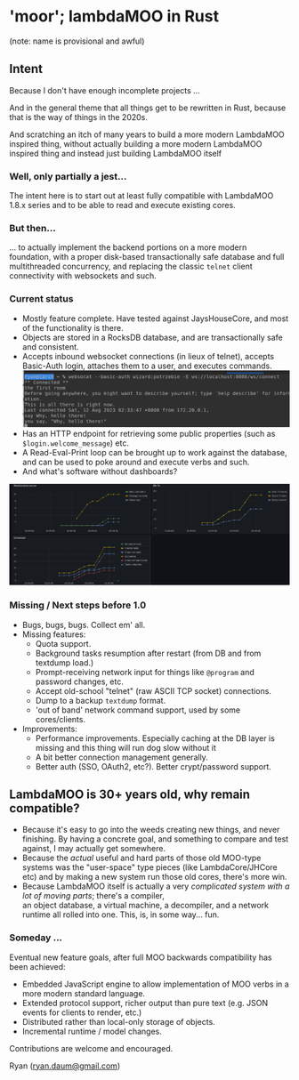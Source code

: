 # 'moor'; lambdaMOO in Rust

(note: name is provisional and awful)

## Intent
Because I don't have enough incomplete projects ...

And in the general theme that all things get to be rewritten in Rust, because that is the way of things in the 2020s.

And scratching an itch of many years to build a more modern LambdaMOO inspired thing, without actually building a more
modern LambdaMOO inspired thing and instead just building LambdaMOO itself

### Well, only partially a jest...

The intent here is to start out at least fully compatible with LambdaMOO 1.8.x series and to be able to read and
execute existing cores. 

### But then...

... to actually implement the backend portions on a more modern foundation, with a proper disk-based 
transactionally safe database and full multithreaded concurrency, and replacing the classic `telnet` 
client connectivity with websockets and such.

### Current status

   * Mostly feature complete. Have tested against JaysHouseCore, and most of the functionality is there.
   * Objects are stored in a RocksDB database, and are transactionally safe and consistent.
   * Accepts inbound websocket connections (in lieux of telnet), accepts Basic-Auth login, attaches them to a user, 
     and executes commands.
     ![Screenshot of simple session](./doc/screenshot-session.png)
   * Has an HTTP endpoint for retrieving some public properties (such as `$login.welcome_message`) etc.
   * A Read-Eval-Print loop can be brought up to work against the database, and can be used to poke around and 
     execute verbs and such.
   * And what's software without dashboards?

![Screenshot of grafana dashboard](./doc/screenshot-grafana.png)

### Missing / Next steps before 1.0

   * Bugs, bugs, bugs. Collect em' all.
   * Missing features:
     * Quota support. 
     * Background tasks resumption after restart (from DB and from textdump load.)
     * Prompt-receiving network input for things like `@program` and password changes, etc.
     * Accept old-school "telnet" (raw ASCII TCP socket) connections.
     * Dump to a backup `textdump` format.
     * 'out of band' network command support, used by some cores/clients.
   * Improvements:
     * Performance improvements. Especially caching at the DB layer is missing and this thing will run dog slow 
       without it
     * A bit better connection management generally.
     * Better auth (SSO, OAuth2, etc?). Better crypt/password support.

## LambdaMOO is 30+ years old, why remain compatible?

* Because it's easy to go into the weeds creating new things, and never finishing. By having a concrete goal, and something
  to compare and test against, I may actually get somewhere.
* Because the *actual* useful and hard parts of those old MOO-type systems was the "user-space" type pieces (like
  LambdaCore/JHCore etc) and by making a new system run those old cores, there's more win.
* Because LambdaMOO itself is actually a very *complicated system with a lot of moving parts*; there's a compiler,  
  an object database, a virtual machine, a decompiler, and a network runtime all rolled into one. This, is, in some
  way... fun.

### Someday ...

Eventual new feature goals, after full MOO backwards compatibility has been achieved:

* Embedded JavaScript engine to allow implementation of MOO verbs in a more modern standard language.
* Extended protocol support, richer output than pure text (e.g. JSON events for clients to render, etc.)
* Distributed rather than local-only storage of objects.
* Incremental runtime / model changes.

Contributions are welcome and encouraged. 

Ryan (ryan.daum@gmail.com)

